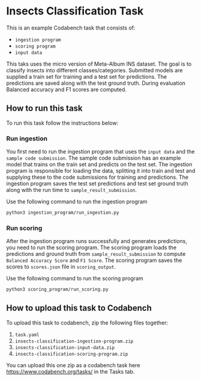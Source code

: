 # Insects Classification Task

This is an example Codabench task that consists of:  

- `ingestion program`
- `scoring program`
- `input data`

This taks uses the micro version of Meta-Album INS dataset. The goal is to classify insects into different classes/categories. Submitted models are supplied a train set for training and a test set for predictions. The predictions are saved along with the test ground truth. During evaluation Balanced accuracy and F1 scores are computed.

## How to run this task

To run this task follow the instructions below:

### Run ingestion

You first need to run the ingestion program that uses the `input data` and the `sample code submission`. The sample code submission has an example model that trains on the train set and predicts on the test set. The ingestion program is responsible for loading the data, splitting it into train and test and supplying these to the code submissions for training and predictions. The ingestion program saves the test set predictions and test set ground truth along with the run time to `sample_result_submission`.

Use the following command to run the ingestion program

```bash
python3 ingestion_program/run_ingestion.py
```

### Run scoring

After the ingestion program runs successfully and generates predictions, you need to run the scoring program. The scoring program loads the predictions and ground truth from `sample_result_submission` to compute `Balanced Accuracy Score` and `F1 Score`. The scoring program saves the scores to `scores.json` file in `scoring_output`.

Use the following command to run the scoring program

```bash
python3 scoring_program/run_scoring.py
```

## How to upload this task to Codabench

To upload this task to codabench, zip the following files together:

1. `task.yaml`
2. `insects-classification-ingestion-program.zip`
3. `insects-classification-input-data.zip`
4. `insects-classification-scoring-program.zip`

You can upload this one zip as a codabench task here https://www.codabench.org/tasks/ in the Tasks tab.